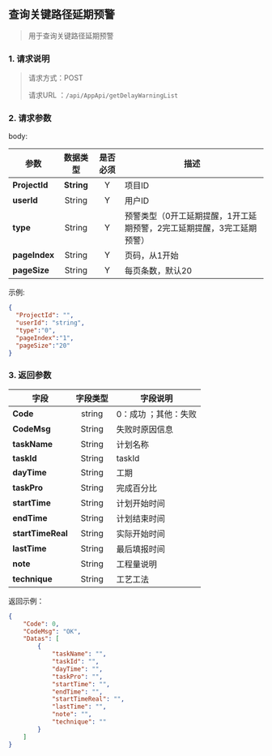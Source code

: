 ## 查询关键路径延期预警

> 用于查询关键路径延期预警

### 1. 请求说明

> 请求方式：POST
>
> 请求URL ：`/api/AppApi/getDelayWarningList`

### 2. 请求参数

body:

| **参数**                | **数据类型** |  是否必须  | 描述     |
| ------------------------- | :--------: | :--: | ------------------------------------------------------------ |
| **ProjectId** | **String** |  Y   | 项目ID                                               |
| **userId** | String | Y | 用户ID |
| **type** | String | Y | 预警类型（0开工延期提醒，1开工延期预警，2完工延期提醒，3完工延期预警） |
| **pageIndex** | String | Y | 页码，从1开始 |
| **pageSize** | String | Y | 每页条数，默认20 |

示例:

``` json
{
  "ProjectId": "",
  "userId": "string",
  "type":"0",
  "pageIndex":"1",
  "pageSize":"20"
}
```
### 3. 返回参数

| 字段              | 字段类型 | 字段说明             |
| ----------------- | :------: | -------------------- |
| **Code**          |  string  | 0：成功 ；其他：失败 |
| **CodeMsg**       |  String  | 失败时原因信息       |
| **taskName**      |  String  | 计划名称             |
| **taskId**        |  String  | taskId               |
| **dayTime**       |  String  | 工期                 |
| **taskPro**       |  String  | 完成百分比           |
| **startTime**     |  String  | 计划开始时间         |
| **endTime**       |  String  | 计划结束时间         |
| **startTimeReal** |  String  | 实际开始时间         |
| **lastTime**      |  String  | 最后填报时间         |
| **note**          |  String  | 工程量说明           |
| **technique**     |  String  | 工艺工法             |



返回示例：

```json
{
    "Code": 0, 
    "CodeMsg": "OK", 
    "Datas": [
        {
            "taskName": "", 
            "taskId": "", 
            "dayTime": "", 
            "taskPro": "", 
            "startTime": "", 
            "endTime": "", 
            "startTimeReal": "", 
            "lastTime": "", 
            "note": "", 
            "technique": ""
        }
    ]
}
```